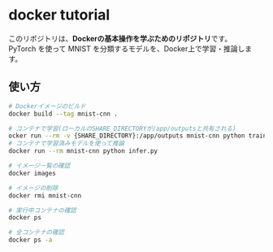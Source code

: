 # docker tutorial
このリポジトリは、**Dockerの基本操作を学ぶためのリポジトリ**です。  
PyTorch を使って MNIST を分類するモデルを、Docker上で学習・推論します。

## 使い方
```bash
# Dockerイメージのビルド
docker build --tag mnist-cnn .

# コンテナで学習(ローカルのSHARE_DIRECTORYが/app/outputsと共有される)
ocker run --rm -v {SHARE_DIRECTORY}:/app/outputs mnist-cnn python train.py --save-path outputs/mnist_cnn.pth
# コンテナで学習済みモデルを使って推論
docker run --rm mnist-cnn python infer.py

# イメージ一覧の確認
docker images

# イメージの削除
docker rmi mnist-cnn

# 実行中コンテナの確認
docker ps

# 全コンテナの確認
docker ps -a
